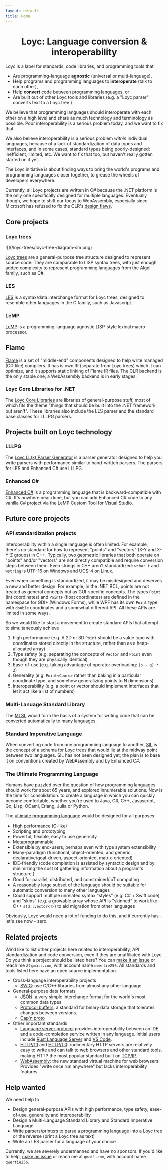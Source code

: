 ```yaml
---
layout: default
title: Home
---
```


# <center>Loyc: Language conversion & interoperability</center> #

Loyc is a label for standards, code libraries, and programming tools that 

- Are programming-language **agnostic** (universal or multi-language),
- Help programs and programming languages to **interoperate** (talk to each other),
- Help **convert** code between programming languages, or
- Are built out of other Loyc tools and libraries (e.g. a "Loyc parser" converts text to a Loyc tree.)

We believe that programming languages should interoperate with each other on a high level and share as much technology and terminology as possible. Poor interoperability is a serious problem today, and we want to fix that.

We also believe interoperability is a serious problem _within_ individual languages, because of a lack of standardization of data types and interfaces, and in some cases, standard types being poorly-designed: inefficient, limited, etc. We want to fix that too, but haven't really gotten started on it yet.

The Loyc initiative is about finding ways to bring the world's programs and programming languages closer together, to grease the wheels of developers everywhere.

Currently, all Loyc projects are written in C# because the .NET platform is the only one specifically designed for multiple languages. Eventually though, we hope to shift our focus to WebAssembly, especially since Microsoft has refused to fix the CLR's [design flaws](http://loyc.net/2014/dotnet-annoyances.html).

Core projects
-------------

### Loyc trees ###

<div class="sidebox" markdown="1">![](/loyc-trees/loyc-tree-diagram-sm.png)
</div>

[Loyc trees](/loyc-trees) are a general-purpose tree structure designed to represent source code. They are comparable to LISP syntax trees, with just enough added complexity to represent programming languages from the Algol family, such as C#.

### LES ###

[LES](/les) is a syntax/data interchange format for Loyc trees, designed to resemble other languages in the C family, such as Javascript.

### LeMP ###

[LeMP](http://ecsharp.net/lemp) is a programming-language agnostic LISP-style lexical macro processor.

## Flame ##

[Flame](http://github.com/jonathanvdc/flame) is a set of "middle-end" components designed to help write managed (C#-like) compilers. It has is own IR (separate from Loyc trees) which it can optimize, and it supports static linking of Flame IR files. The CLR backend is the only stable one; a WebAssembly backend is in early stages.

### Loyc Core Libraries for .NET ###

The [Loyc Core Libraries](http://core.loyc.net) are libraries of general-purpose stuff, most of which fits the theme "things that should be built into the .NET framework, but aren't". These libraries also include the LES parser and the standard base classes for LLLPG parsers.

Projects built on Loyc technology
---------------------------------

### LLLPG ###

The [Loyc LL(k) Parser Generator](http://ecsharp.net/lllpg) is a parser generator designed to help you write parsers with performance similar to hand-written parsers. The parsers for LES and Enhanced C# use LLLPG.

### Enhanced C# ###

[Enhanced C#](http://ecsharp.net/) is a programming language that is backward-compatible with C#. It's nowhere near done, but you can add Enhanced C# code to any vanilla C# project via the LeMP Custom Tool for Visual Studio.

Future core projects
--------------------

### API standardization projects ####

Interoperability within a single language is often limited. For example, there's no standard for how to represent "points" and "vectors" (X-Y and X-Y-Z groups) in C++. Typically, two geometric libraries that both operate on "points" and/or "vectors" are not directly compatible and require conversion steps between them. Even strings in C++ aren't standardized: `wchar_t` and `wstring` is UTF-16 on Windows and UCS-4 on Linux.

Even when something is standardized, it may be misdesigned and deserves a new and better design. For example, in the .NET BCL, points are not treated as general concepts but as GUI-specific concepts. The types `Point` (int coordinates) and `PointF` (float coordinates) are defined in the namespace for GDI+ (Windows Forms), while WPF has its own `Point` type with `double` coordinates and a somewhat different API. All these APIs are limited in some ways.

So we would like to start a movement to create standard APIs that attempt to simultaneously achieve 

1. high performance (e.g. A 2D or 3D `Point` should be a value type with coordinates stored directly in the structure, rather than as a heap-allocated array)
2. Type safety (e.g. separating the concepts of `Vector` and `Point` even though they are physically identical)
3. Ease-of-use (e.g. taking advantage of operator overloading: `(p - q) * 2`)
4. Generality (e.g. `Point<Coord>` rather than baking in a particular coordinate type, and somehow generalizing points to N dimensions)
5. Interoperability (e.g. a point or vector should implement interfaces that let it act like a list of numbers)

### Multi-Lanuage Standard Library ####

The [MLSL](http://loyc.net/2014/design-elements-of-mlsl.html) would form the basis of a system for writing code that can be converted automatically to many languages.

### Standard Imperative Language ###

When converting code from one programming language to another, [SIL](https://github.com/qwertie/Loyc/wiki/Standard-Imperative-Language) is the concept of a schema for Loyc trees that would lie at the midway point between two languages. SIL has not been designed yet; the plan is to base it on conventions created by WebAssembly and by Enhanced C#.

### The Ultimate Programming Language ###

Humans have puzzled over the question of how programming languages should work for about 65 years, and explored innumerable solutions. Now is the time for consolidation: to create a language in which you can quickly become comfortable, whether you're used to Java, C#, C++, Javascript, Go, Lisp, OCaml, Erlang, Julia or Python.

The [ultimate programming language](http://loyc.net/2015/ultimate-language.html) would be designed for all purposes:

- High performance (C-like)
- Scripting and prototyping
- Powerful, flexible, easy to use genericity
- Metaprogrammable
- Extensible by end-users, perhaps even with type system extensibility
- Many-paradigm (functional, object-oriented, and generic, declarative/goal-driven, aspect-oriented, matrix-oriented)
- IDE-friendly (code completion is assisted by syntactic design and by minimizing the cost of gathering information about a program's structure.)
- Good for parallel, distributed, and constrained/IoT computing
- A reasonably large subset of the language should be suitable for automatic conversion to many other languages
- Could support multiple unrelated syntax "styles" (e.g. C# + Swift code) and "skins" (e.g. a growable array whose API is "skinned" to work like C++ `std::vector<T>`) to aid migration from other languages

Obviously, Loyc would need a lot of funding to do this, and it currently has - let's see now - zero.

Related projects
----------------

We'd like to list other projects here related to interoperability, API standardization and code conversion, even if they are unaffiliated with Loyc. Do you think a project should be listed here? You can [make it an issue](https://github.com/qwertie/loyc.net/issues) or reach me at `gmail.com`, with account name `qwertie256`. All standards and tools listed here have an open source implementation.

- Cross-language interoperability projects
    - [SWIG](http://www.swig.org/): use C/C++ libraries from almost any other language
- General-purpose data formats
    - [JSON](http://www.json.org/): a very simple interchange format for the world's most common data types
    - [Protocol buffers](https://developers.google.com/protocol-buffers/): a standard for binary data storage that tolerates changes between versions.
    - [Cap'n proto](https://capnproto.org/)
- Other important standards
    - [Language server protocol](https://github.com/Microsoft/language-server-protocol) provides interoperability between an IDE and a code-completion service written in any language. Initial users include [Rust Language Server](https://internals.rust-lang.org/t/introducing-rust-language-server-source-release/4209) and [VS Code](https://code.visualstudio.com/Docs/extensions/example-language-server).
    - [HTTP/1.1](https://www.w3.org/Protocols/rfc2616/rfc2616.html) and [HTTP/1.0](http://www8.org/w8-papers/5c-protocols/key/key.html): rudimentary HTTP servers are relatively easy to write and can talk to web browsers and other standard tools, making HTTP the most popular standard built on [TCP/IP](https://en.wikipedia.org/wiki/Internet_protocol_suite).
    - [WebAssembly](http://github.com/webassembly/design): the new standard virtual machine for web browsers. Provides "write once run anywhere" but lacks interoperability features.

Help wanted
-----------

We need help to

- Design general-purpose APIs with high performance, type safety, ease-of-use, generality and interoperability
- Design a Multi-Language Standard Library and Standard Imperative Language
- Write parsers/printers to parse a programming language into a Loyc tree or the reverse (print a Loyc tree as text)
- Write an LES parser for a language of your choice

Currently, we are severely undermanned and have no sponsors. If you'd like to help, [make an issue](https://github.com/qwertie/loyc.net/issues) or reach me at `gmail.com`, with account name `qwertie256`.
